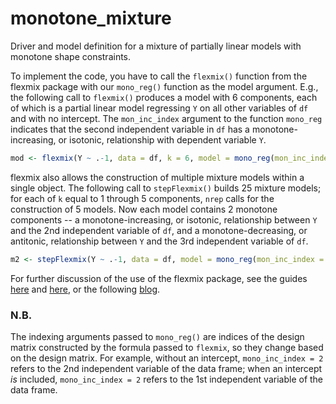 # monotone_mixture
Driver and model definition for a mixture of partially linear models with monotone shape constraints.

To implement the code, you have to call the `flexmix()` function from the flexmix package with our `mono_reg()` function as the model argument. E.g., 
the following call to `flexmix()` produces a model with 6 components, each of which is a partial linear model regressing `Y` on all other 
variables of `df` and with no intercept. The `mon_inc_index` argument to the function `mono_reg` indicates that the second independent variable in 
`df` has a monotone-increasing, or isotonic, relationship with dependent variable `Y`.

```R
mod <- flexmix(Y ~ .-1, data = df, k = 6, model = mono_reg(mon_inc_index = 2))
```

flexmix also allows the construction of multiple mixture models within a single object. The following call to `stepFlexmix()` builds 25 mixture models; for each of
`k` equal to 1 through 5 components, `nrep` calls for the construction of 5 models. Now each model contains 2 monotone components -- a monotone-increasing,
or isotonic, relationship between `Y` and the 2nd independent variable of `df`, and a monotone-decreasing, or antitonic, relationship between `Y` and
the 3rd independent variable of `df`.

```R
m2 <- stepFlexmix(Y ~ .-1, data = df, model = mono_reg(mon_inc_index = 2, mon_dec_index = 3), k = 1:5, nrep = 5)
```

For further discussion of the use of the flexmix package, see the guides [here](https://ro.uow.edu.au/cgi/viewcontent.cgi?article=3410&context=commpapers) and
[here](https://cran.rapporter.net/web/packages/flexmix/vignettes/mixture-regressions.pdf), or the following
[blog](https://www.r-bloggers.com/2013/06/estimating-finite-mixture-models-with-flexmix-package/).

### N.B.
The indexing arguments passed to `mono_reg()` are indices of the design matrix constructed by the formula passed to `flexmix`, so they change
based on the design matrix. For example, without an intercept, `mono_inc_index = 2` refers to the 2nd independent variable of the data frame; when 
an intercept *is* included, `mono_inc_index = 2` refers to the 1st independent variable of the data frame.
